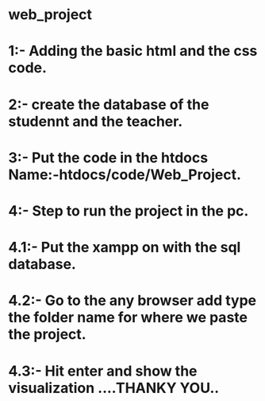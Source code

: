 # web_project
# 1:- Adding the basic html and the css code.
# 2:- create the database of the studennt and the teacher.
# 3:- Put the code in the htdocs Name:-htdocs/code/Web_Project.
# 4:- Step to run the project in the pc.
# 4.1:- Put the xampp on with the sql database.
# 4.2:- Go to the any browser add type the folder name for where we paste the project.
# 4.3:- Hit enter and show the visualization ....THANKY YOU..
